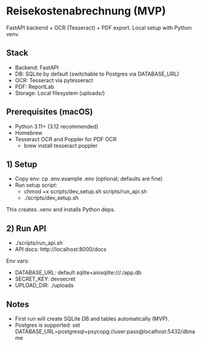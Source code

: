 # Reisekostenabrechnung (MVP)

FastAPI backend + OCR (Tesseract) + PDF export. Local setup with Python venv.

## Stack
- Backend: FastAPI
- DB: SQLite by default (switchable to Postgres via DATABASE_URL)
- OCR: Tesseract via pytesseract
- PDF: ReportLab
- Storage: Local filesystem (uploads/)

## Prerequisites (macOS)
- Python 3.11+ (3.12 recommended)
- Homebrew
- Tesseract OCR and Poppler for PDF OCR
  - brew install tesseract poppler

## 1) Setup
- Copy env: cp .env.example .env (optional; defaults are fine)
- Run setup script:
  - chmod +x scripts/dev_setup.sh scripts/run_api.sh
  - ./scripts/dev_setup.sh

This creates .venv and installs Python deps.

## 2) Run API
- ./scripts/run_api.sh
- API docs: http://localhost:8000/docs

Env vars:
- DATABASE_URL: default sqlite+aiosqlite:///./app.db
- SECRET_KEY: devsecret
- UPLOAD_DIR: ./uploads

## Notes
- First run will create SQLite DB and tables automatically (MVP).
- Postgres is supported: set DATABASE_URL=postgresql+psycopg://user:pass@localhost:5432/dbname
